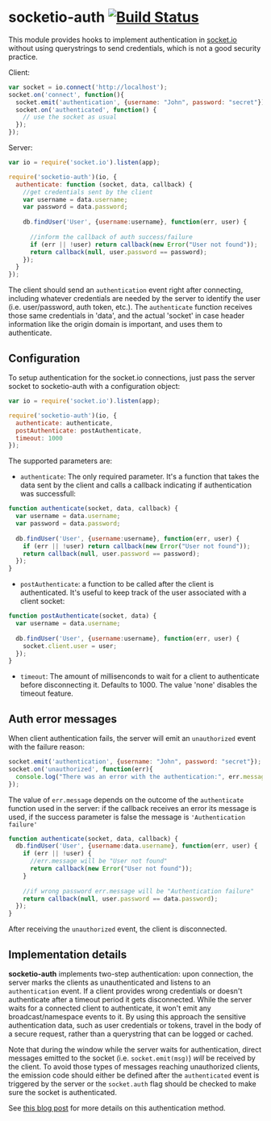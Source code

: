# socketio-auth [![Build Status](https://secure.travis-ci.org/facundoolano/socketio-auth.png)](http://travis-ci.org/facundoolano/socketio-auth)

This module provides hooks to implement authentication in [socket.io](https://github.com/Automattic/socket.io) without using querystrings to send credentials, which is not a good security practice.

Client:
```javascript
var socket = io.connect('http://localhost');
socket.on('connect', function(){
  socket.emit('authentication', {username: "John", password: "secret"});
  socket.on('authenticated', function() {
    // use the socket as usual
  });
});
```

Server:
```javascript
var io = require('socket.io').listen(app);

require('socketio-auth')(io, {
  authenticate: function (socket, data, callback) {
    //get credentials sent by the client
    var username = data.username;
    var password = data.password;
    
    db.findUser('User', {username:username}, function(err, user) {
      
      //inform the callback of auth success/failure
      if (err || !user) return callback(new Error("User not found"));
      return callback(null, user.password == password);
    });
  }
});
```

The client should send an `authentication` event right after connecting, including whatever credentials are needed by the server to identify the user (i.e. user/password, auth token, etc.). The `authenticate` function receives those same credentials in 'data', and the actual 'socket' in case header information like the origin domain is important, and uses them to authenticate.

## Configuration

To setup authentication for the socket.io connections, just pass the server socket to socketio-auth with a configuration object:

```javascript
var io = require('socket.io').listen(app);

require('socketio-auth')(io, {
  authenticate: authenticate, 
  postAuthenticate: postAuthenticate,
  timeout: 1000
});
```

The supported parameters are:

* `authenticate`: The only required parameter. It's a function that takes the data sent by the client and calls a callback indicating if authentication was successfull:

```javascript
function authenticate(socket, data, callback) {
  var username = data.username;
  var password = data.password;
  
  db.findUser('User', {username:username}, function(err, user) {
    if (err || !user) return callback(new Error("User not found"));
    return callback(null, user.password == password);
  });
}
```
* `postAuthenticate`: a function to be called after the client is authenticated. It's useful to keep track of the user associated with a client socket:

```javascript
function postAuthenticate(socket, data) {
  var username = data.username;
  
  db.findUser('User', {username:username}, function(err, user) {
    socket.client.user = user;
  });
}
```

* `timeout`: The amount of millisenconds to wait for a client to authenticate before disconnecting it. Defaults to 1000. The value 'none' disables the timeout feature.

## Auth error messages

When client authentication fails, the server will emit an `unauthorized` event with the failure reason:

```javascript
socket.emit('authentication', {username: "John", password: "secret"});
socket.on('unauthorized', function(err){
  console.log("There was an error with the authentication:", err.message); 
});
```

The value of `err.message` depends on the outcome of the `authenticate` function used in the server: if the callback receives an error its message is used, if the success parameter is false the message is `'Authentication failure'` 

```javascript
function authenticate(socket, data, callback) {
  db.findUser('User', {username:data.username}, function(err, user) {
    if (err || !user) {
      //err.message will be "User not found"
      return callback(new Error("User not found"));
    }
	
    //if wrong password err.message will be "Authentication failure"
    return callback(null, user.password == data.password); 
  });
}
```

After receiving the `unauthorized` event, the client is disconnected.

## Implementation details

**socketio-auth** implements two-step authentication: upon connection, the server marks the clients as unauthenticated and listens to an `authentication` event. If a client provides wrong credentials or doesn't authenticate after a timeout period it gets disconnected. While the server waits for a connected client to authenticate, it won't emit any broadcast/namespace events to it. By using this approach the sensitive authentication data, such as user credentials or tokens, travel in the body of a secure request, rather than a querystring that can be logged or cached.

Note that during the window while the server waits for authentication, direct messages emitted to the socket (i.e. `socket.emit(msg)`) *will* be received by the client. To avoid those types of messages reaching unauthorized clients, the emission code should either be defined after the `authenticated` event is triggered by the server or the `socket.auth` flag should be checked to make sure the socket is authenticated.

See [this blog post](https://facundoolano.wordpress.com/2014/10/11/better-authentication-for-socket-io-no-query-strings/) for more details on this authentication method.
